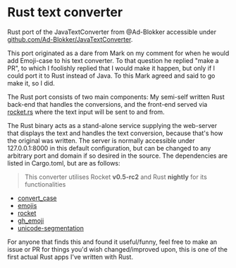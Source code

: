 # Rust text converter

Rust port of the JavaTextConverter from @Ad-Blokker accessible under [github.com/Ad-Blokker/JavaTextConverter](https://github.com/Ad-Blokker/JavaTextConverter).

This port originated as a dare from Mark on my comment for when he would add Emoji-case to his text converter. To that question he replied "make a PR", to which I foolishly replied that I would make it happen, but only if I could port it to Rust instead of Java. To this Mark agreed and said to go make it, so I did.

The Rust port consists of two main components: My semi-self written Rust back-end that handles the conversions, and the front-end served via [rocket.rs](https://rocket.rs) where the text input will be sent to and from.

The Rust binary acts as a stand-alone service supplying the web-server that displays the text and handles the text conversion, because that's how the original was written. The server is normally accessible under 127.0.0.1:8000 in this default configuration, but can be changed to any arbitrary port and domain if so desired in the source. The dependencies are listed in Cargo.toml, but are as follows:

> This converter utilises Rocket **v0.5-rc2** and Rust **nightly** for its functionalities

- [convert_case](https://crates.io/crates/convert_case)
- [emojis](https://crates.io/crates/emojis)
- [rocket](https://crates.io/crates/rocket)
- [gh_emoji](https://crates.io/crates/gh-emoji)
- [unicode-segmentation](https://crates.io/crates/unicode-segmentation)


For anyone that finds this and found it useful/funny, feel free to make an issue or PR for things you'd wish changed/improved upon, this is one of the first actual Rust apps I've written with Rust.
